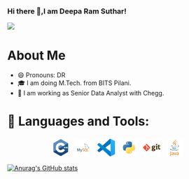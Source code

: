 ### Hi there 👋,I am Deepa Ram Suthar!
![](https://komarev.com/ghpvc/?username=drsmnit&style=flat-square)


# About Me
-   😄  Pronouns: DR
-   🎓  I am doing M.Tech. from BITS Pilani.
-   🏢  I am working as Senior Data Analyst with Chegg.


# 🧰 Languages and Tools:
<p align="center">
<img src="https://raw.githubusercontent.com/github/explore/80688e429a7d4ef2fca1e82350fe8e3517d3494d/topics/cpp/cpp.png" alt="c++" height="40" style="vertical-align:top; margin:4px">
<img src="https://raw.githubusercontent.com/github/explore/80688e429a7d4ef2fca1e82350fe8e3517d3494d/topics/mysql/mysql.png" alt="mysql" height="40" style="vertical-align:top; margin:4px">
<img src="https://raw.githubusercontent.com/github/explore/80688e429a7d4ef2fca1e82350fe8e3517d3494d/topics/visual-studio-code/visual-studio-code.png" alt="VS Code" height="40" style="vertical-align:top; margin:4px">
<img src="https://raw.githubusercontent.com/github/explore/80688e429a7d4ef2fca1e82350fe8e3517d3494d/topics/python/python.png" alt="Python" height="40" style="vertical-align:top; margin:4px">
<img src="https://raw.githubusercontent.com/github/explore/80688e429a7d4ef2fca1e82350fe8e3517d3494d/topics/git/git.png" alt="git" height="40" style="vertical-align:top; margin:4px">
<img src="https://raw.githubusercontent.com/github/explore/80688e429a7d4ef2fca1e82350fe8e3517d3494d/topics/java/java.png" alt="VS Code" height="40" style="vertical-align:top; margin:4px">
</p>



[![Anurag's GitHub stats](https://github-readme-stats.vercel.app/api?username=drsmnit&show_icons=true&theme=tokyonight)](https://github.com/drsmnit/github-readme-stats)



<!--[![Top Langs](https://github-readme-stats.vercel.app/api/top-langs/?username=drsmnit&layout=compact)](https://github.com/drsmnit/github-readme-stats)-->
